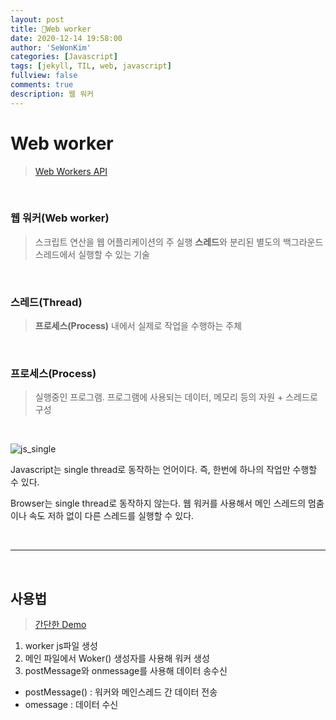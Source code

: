 ```yaml
---
layout: post
title: 👜Web worker 
date: 2020-12-14 19:58:00
author: 'SeWonKim'
categories: [Javascript]
tags: [jekyll, TIL, web, javascript]
fullview: false
comments: true
description: 웹 워커
---
```


# Web worker

> [Web Workers API](https://developer.mozilla.org/ko/docs/Web/API/Web_Workers_API)

&nbsp; 

### 웹 워커(Web worker)

> 스크립트 연산을 웹 어플리케이션의 주 실행 **스레드**와 분리된 별도의 백그라운드 스레드에서 실행할 수 있는 기술

&nbsp;

### 스레드(Thread)

> **프로세스(Process)** 내에서 실제로 작업을 수행하는 주체

&nbsp;  

### 프로세스(Process)

> 실행중인 프로그램. 프로그램에 사용되는 데이터, 메모리 등의 자원 + 스레드로 구성

&nbsp;

![js_single](https://miro.medium.com/max/700/1*FA9NGxNB6-v1oI2qGEtlRQ.png)

Javascript는 single thread로 동작하는 언어이다. 즉, 한번에 하나의 작업만 수행할 수 있다.        

Browser는 single thread로 동작하지 않는다. 웹 워커를 사용해서 메인 스레드의 멈춤이나 속도 저하 없이 다른 스레드를 실행할 수 있다. 

&nbsp;
&nbsp;

--- 

&nbsp;
&nbsp;

## 사용법

> [간단한 Demo](https://github.com/mdn/simple-web-worker)

1. worker js파일 생성
2. 메인 파일에서 Woker() 생성자를 사용해 워커 생성
3. postMessage와 onmessage를 사용해 데이터 송수신

- postMessage() : 워커와 메인스레드 간 데이터 전송
- omessage : 데이터 수신

